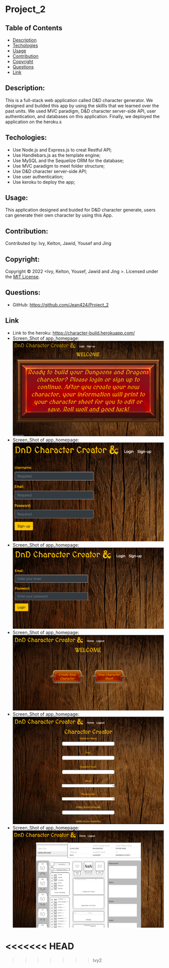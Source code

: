 # Project_2

## Table of Contents

- [Description](#description)
- [Techologies](#techologies)
- [Usage](#usage)
- [Contribution](#contribution)
- [Copyright](#copyright)
- [Questions](#questions)
- [Link](#link)

## Description:

This is a full-stack web application called D&D character generator. We designed and builded this app by using the skillls that we learned over the past units. We used MVC paradigm, D&D character server-side API, user authentication, and databases on this application. Finally, we deployed the application on the heroku.s

## Techologies:

- Use Node.js and Express.js to creat Restful API;
- Use Handlebars.js as the template engine;
- Use MySQL and the Sequelize ORM for the database;
- Use MVC paradigm to meet folder structure;
- Use D&D character server-side API;
- Use user authentication;
- Use keroku to deploy the app;

## Usage:

This application designed and buided for D&D character generate, users can generate their own character by using this App.

## Contribution:

Contributed by: Ivy, Kelton, Jawid, Yousef and Jing

## Copyright:

Copyright © 2022 <Ivy, Kelton, Yousef, Jawid and Jing >.
Licensed under the [MIT License](LICENSE).

## Questions:

- GitHub: https://github.com/Jean424/Project_2

## Link

- Link to the heroku: https://character-build.herokuapp.com/
- Screen_Shot of app_homepage:![Screenshot of application](/images/ScreenShot_HomePage.png)
- Screen_Shot of app_homepage:![Screenshot of application](/images/ScreenShot_SignUp.png)
- Screen_Shot of app_homepage:![Screenshot of application](/images/ScreenShot_Login.png)
- Screen_Shot of app_homepage:![Screenshot of application](/images/ScreenShot_CreateNewCharater.png)
- Screen_Shot of app_homepage:![Screenshot of application](/images/ScreenShot_DefineOwnCharater.png)
- Screen_Shot of app_homepage:![Screenshot of application](/images/ScreenShot_CharacterSheet.png)

<<<<<<< HEAD
=======

<!-- //Delete this -->
>>>>>>> Ivy2

